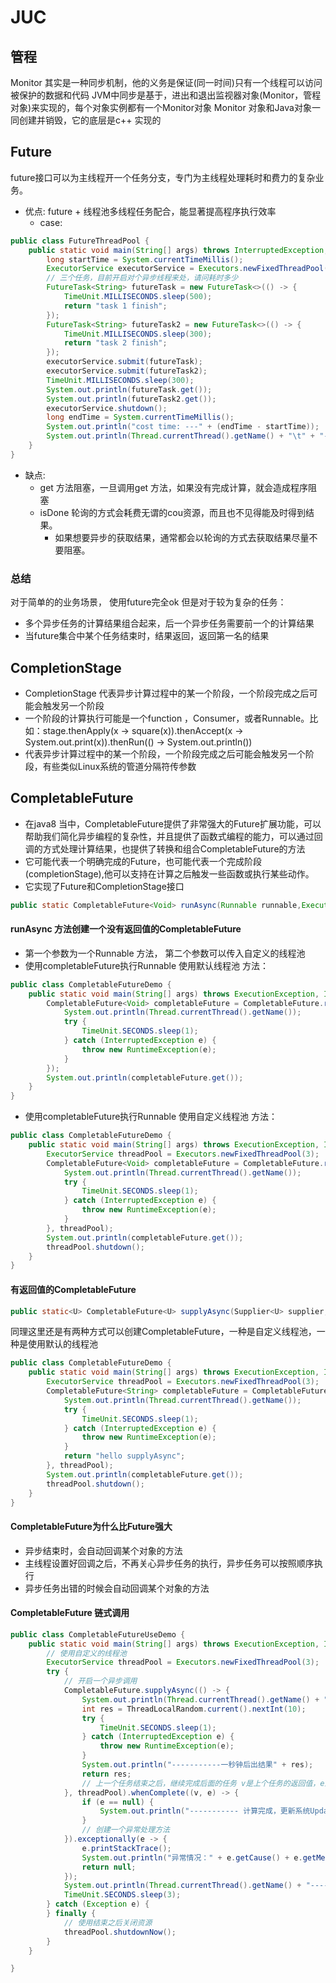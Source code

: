 # JUC

## 管程

Monitor 其实是一种同步机制，他的义务是保证(同一时间)只有一个线程可以访问被保护的数据和代码
JVM中同步是基于，进出和退出监视器对象(Monitor，管程对象)来实现的，每个对象实例都有一个Monitor对象
Monitor 对象和Java对象一同创建并销毁，它的底层是c++ 实现的

## Future

future接口可以为主线程开一个任务分支，专门为主线程处理耗时和费力的复杂业务。

- 优点: future + 线程池多线程任务配合，能显著提高程序执行效率
    - case:

```java
public class FutureThreadPool {
    public static void main(String[] args) throws InterruptedException, ExecutionException {
        long startTime = System.currentTimeMillis();
        ExecutorService executorService = Executors.newFixedThreadPool(3);
        // 三个任务，目前开启对个异步线程来处，请问耗时多少
        FutureTask<String> futureTask = new FutureTask<>(() -> {
            TimeUnit.MILLISECONDS.sleep(500);
            return "task 1 finish";
        });
        FutureTask<String> futureTask2 = new FutureTask<>(() -> {
            TimeUnit.MILLISECONDS.sleep(300);
            return "task 2 finish";
        });
        executorService.submit(futureTask);
        executorService.submit(futureTask2);
        TimeUnit.MILLISECONDS.sleep(300);
        System.out.println(futureTask.get());
        System.out.println(futureTask2.get());
        executorService.shutdown();
        long endTime = System.currentTimeMillis();
        System.out.println("cost time: ---" + (endTime - startTime));
        System.out.println(Thread.currentThread().getName() + "\t" + "--- end");
    }
}
```

- 缺点:
    - get 方法阻塞，一旦调用get 方法，如果没有完成计算，就会造成程序阻塞
    - isDone 轮询的方式会耗费无谓的cou资源，而且也不见得能及时得到结果。
        - 如果想要异步的获取结果，通常都会以轮询的方式去获取结果尽量不要阻塞。

### 总结

对于简单的的业务场景， 使用future完全ok
但是对于较为复杂的任务：

- 多个异步任务的计算结果组合起来，后一个异步任务需要前一个的计算结果
- 当future集合中某个任务结束时，结果返回，返回第一名的结果

## CompletionStage

- CompletionStage 代表异步计算过程中的某一个阶段，一个阶段完成之后可能会触发另一个阶段
- 一个阶段的计算执行可能是一个function ，Consumer，或者Runnable。比如：stage.thenApply(x -> square(x)).thenAccept(x ->
  System.out.print(x)).thenRun(() -> System.out.println())
- 代表异步计算过程中的某一个阶段，一个阶段完成之后可能会触发另一个阶段，有些类似Linux系统的管道分隔符传参数

## CompletableFuture

- 在java8
  当中，CompletableFuture提供了非常强大的Future扩展功能，可以帮助我们简化异步编程的复杂性，并且提供了函数式编程的能力，可以通过回调的方式处理计算结果，也提供了转换和组合CompletableFuture的方法
- 它可能代表一个明确完成的Future，也可能代表一个完成阶段(completionStage),他可以支持在计算之后触发一些函数或执行某些动作。
- 它实现了Future和CompletionStage接口

```java
public static CompletableFuture<Void> runAsync(Runnable runnable,Executor executor){}
```

#### runAsync 方法创建一个没有返回值的CompletableFuture

- 第一个参数为一个Runnable 方法， 第二个参数可以传入自定义的线程池
- 使用completableFuture执行Runnable 使用默认线程池 方法：

```java
public class CompletableFutureDemo {
    public static void main(String[] args) throws ExecutionException, InterruptedException {
        CompletableFuture<Void> completableFuture = CompletableFuture.runAsync(() -> {
            System.out.println(Thread.currentThread().getName());
            try {
                TimeUnit.SECONDS.sleep(1);
            } catch (InterruptedException e) {
                throw new RuntimeException(e);
            }
        });
        System.out.println(completableFuture.get());
    }
}
```

- 使用completableFuture执行Runnable 使用自定义线程池 方法：

```java
public class CompletableFutureDemo {
    public static void main(String[] args) throws ExecutionException, InterruptedException {
        ExecutorService threadPool = Executors.newFixedThreadPool(3);
        CompletableFuture<Void> completableFuture = CompletableFuture.runAsync(() -> {
            System.out.println(Thread.currentThread().getName());
            try {
                TimeUnit.SECONDS.sleep(1);
            } catch (InterruptedException e) {
                throw new RuntimeException(e);
            }
        }, threadPool);
        System.out.println(completableFuture.get());
        threadPool.shutdown();
    }
}
```

#### 有返回值的CompletableFuture

```java
public static<U> CompletableFuture<U> supplyAsync(Supplier<U> supplier,Executor executor){}
```

同理这里还是有两种方式可以创建CompletableFuture，一种是自定义线程池，一种是使用默认的线程池

```java
public class CompletableFutureDemo {
    public static void main(String[] args) throws ExecutionException, InterruptedException {
        ExecutorService threadPool = Executors.newFixedThreadPool(3);
        CompletableFuture<String> completableFuture = CompletableFuture.supplyAsync(() -> {
            System.out.println(Thread.currentThread().getName());
            try {
                TimeUnit.SECONDS.sleep(1);
            } catch (InterruptedException e) {
                throw new RuntimeException(e);
            }
            return "hello supplyAsync";
        }, threadPool);
        System.out.println(completableFuture.get());
        threadPool.shutdown();
    }
}
```

#### CompletableFuture为什么比Future强大

- 异步结束时，会自动回调某个对象的方法
- 主线程设置好回调之后，不再关心异步任务的执行，异步任务可以按照顺序执行
- 异步任务出错的时候会自动回调某个对象的方法
#### CompletableFuture 链式调用
```java
public class CompletableFutureUseDemo {
    public static void main(String[] args) throws ExecutionException, InterruptedException {
        // 使用自定义的线程池
        ExecutorService threadPool = Executors.newFixedThreadPool(3);
        try {
            // 开启一个异步调用
            CompletableFuture.supplyAsync(() -> {
                System.out.println(Thread.currentThread().getName() + "----- come in");
                int res = ThreadLocalRandom.current().nextInt(10);
                try {
                    TimeUnit.SECONDS.sleep(1);
                } catch (InterruptedException e) {
                    throw new RuntimeException(e);
                }
                System.out.println("-----------一秒钟后出结果" + res);
                return res;
                // 上一个任务结束之后，继续完成后面的任务 v是上个任务的返回值，e上个任务中抛出的异常
            }, threadPool).whenComplete((v, e) -> {
                if (e == null) {
                    System.out.println("----------- 计算完成，更新系统Update:" + v);
                }
                // 创建一个异常处理方法
            }).exceptionally(e -> {
                e.printStackTrace();
                System.out.println("异常情况：" + e.getCause() + e.getMessage());
                return null;
            });
            System.out.println(Thread.currentThread().getName() + "----- 先去忙其他的");
            TimeUnit.SECONDS.sleep(3);
        } catch (Exception e) {
        } finally {
            // 使用结束之后关闭资源
            threadPool.shutdownNow();
        }
    }

}
```




